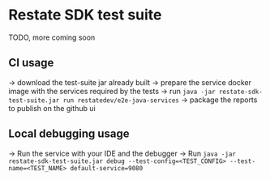 # Restate SDK test suite

TODO, more coming soon

## CI usage

-> download the test-suite jar already built
-> prepare the service docker image with the services required by the tests
-> run `java -jar restate-sdk-test-suite.jar run restatedev/e2e-java-services`
-> package the reports to publish on the github ui

## Local debugging usage

-> Run the service with your IDE and the debugger
-> Run `java -jar restate-sdk-test-suite.jar debug --test-config=<TEST_CONFIG> --test-name=<TEST_NAME> default-service=9080`